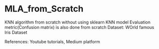 # MLA_from_Scratch
KNN algorithm from scratch without using sklearn KNN model 
Evaluation metric(Confusion matrix) is also done from scratch
Dataset: WOrld famous Iris Dataset

References: Youtube tutorials, Medium platform

